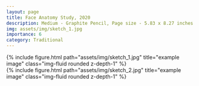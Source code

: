 ```yaml
---
layout: page
title: Face Anatomy Study, 2020
description: Medium - Graphite Pencil, Page size - 5.83 x 8.27 inches 
img: assets/img/sketch_1.jpg
importance: 6
category: Traditional
---
```



<div class="row">
    <div class="col-sm mt-3 mt-md-0">
        {% include figure.html path="assets/img/sketch_1.jpg" title="example image" class="img-fluid rounded z-depth-1" %}
    </div>
    <div class="col-sm mt-3 mt-md-0">
        {% include figure.html path="assets/img/sketch_2.jpg" title="example image" class="img-fluid rounded z-depth-1" %}
    </div>
</div>
